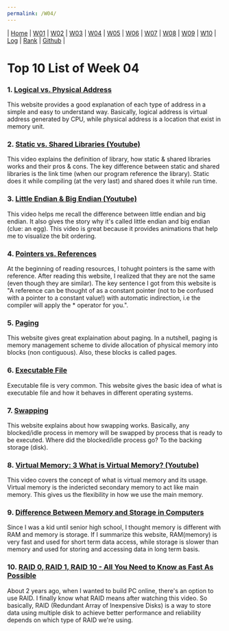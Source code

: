 ```yaml
---
permalink: /W04/
---
```

| [Home](https://saepasomba.github.io/os211) | [W01](https://saepasomba.github.io/os211/W01) | [W02](https://saepasomba.github.io/os211/W02) | [W03](https://saepasomba.github.io/os211/W03) | [W04](https://saepasomba.github.io/os211/W04) | [W05](https://saepasomba.github.io/os211/W05) | [W06](https://saepasomba.github.io/os211/W06) | [W07](https://saepasomba.github.io/os211/W07) | [W08](https://saepasomba.github.io/os211/W08) | [W09](https://saepasomba.github.io/os211/W09) | [W10](https://saepasomba.github.io/os211/W10) | [Log](https://saepasomba.github.io/os211/TXT/mylog.txt) | [Rank](https://saepasomba.github.io/os211/TXT/myrank.txt) | [Github](https://github.com/saepasomba/os211/) |

# Top 10 List of Week 04

### 1. [Logical vs. Physical Address](https://techdifferences.com/difference-between-logical-and-physical-address.html)
This website provides a good explanation of each type of address in a simple and easy to understand way. Basically, logical address is virtual address generated by CPU, while physical address is a location that exist in memory unit. 

### 2. [Static vs. Shared Libraries (Youtube)](https://www.youtube.com/watch?v=-vp9cFQCQCo)
This video explains the definition of library, how static & shared libraries works and their pros & cons. The key difference between static and shared libraries is the link time (when our program reference the library). Static does it while compiling (at the very last) and shared does it while run time.

### 3. [Little Endian & Big Endian (Youtube)](https://www.youtube.com/watch?v=NcaiHcBvDR4)
This video helps me recall the difference between little endian and big endian. It also gives the story why it's called little endian and big endian (clue: an egg). This video is great because it provides animations that help me to visualize the bit ordering.

### 4. [Pointers vs. References](https://www.geeksforgeeks.org/pointers-vs-references-cpp/)
At the beginning of reading resources, I tohught pointers is the same with reference. After reading this website, I realized that they are not the same (even though they are similar). The key sentence I got from this website is "A reference can be thought of as a constant pointer (not to be confused with a pointer to a constant value!) with automatic indirection, i.e the compiler will apply the * operator for you.".

### 5. [Paging](https://www.geeksforgeeks.org/paging-in-operating-system/)
This website gives great explaination about paging. In a nutshell, paging is memory management scheme to divide allocation of physical memory into blocks (non contiguous). Also, these blocks is called pages.

### 6. [Executable File](https://techterms.com/definition/executable_file)
Executable file is very common. This website gives the basic idea of what is executable file and how it behaves in different operating systems.

### 7. [Swapping](https://binaryterms.com/swapping-in-operating-system.html)
This website explains about how swapping works. Basically, any blocked/idle process in memory will be swapped by process that is ready to be executed. Where did the blocked/idle process go? To the backing storage (disk).

### 8. [Virtual Memory: 3 What is Virtual Memory? (Youtube)](https://www.youtube.com/watch?v=qlH4-oHnBb8)
This video covers the concept of what is virtual memory and its usage. Virtual memory is the indericted secondary memory to act like main memory. This gives us the flexibility in how we use the main memory.

### 9. [Difference Between Memory and Storage in Computers](https://www.kingston.com/us/memory/difference-between-memory-storage)
Since I was a kid until senior high school, I thought memory is different with RAM and memory is storage. If I summarize this website, RAM(memory) is very fast and used for short term data access, while storage is slower than memory and used for storing and accessing data in long term basis.

### 10. [RAID 0, RAID 1, RAID 10 - All You Need to Know as Fast As Possible](https://www.youtube.com/watch?v=eE7Bfw9lFfs)
About 2 years ago, when I wanted to build PC online, there's an option to use RAID. I finally know what RAID means after watching this video. So basically, RAID (Redundant Array of Inexpensive Disks) is a way to store data using multiple disk to achieve better performance and reliability depends on which type of RAID we're using.
